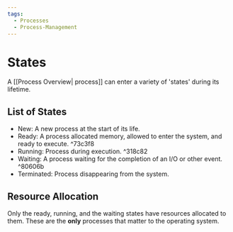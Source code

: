 ```yaml
---
tags:
  - Processes
  - Process-Management
---
```

# States
A [[Process Overview| process]] can enter a variety of 'states' during its lifetime. 

## List of States
- New: A new process at the start of its life.
- Ready: A process allocated memory, allowed to enter the system, and ready to execute.  ^73c3f8
- Running: Process during execution. ^318c82
- Waiting: A process waiting for the completion of an I/O or other event. ^80606b
- Terminated: Process disappearing from the system.

## Resource Allocation
Only the ready, running, and the waiting states have resources allocated to them. These are the **only** processes that matter to the operating system. 